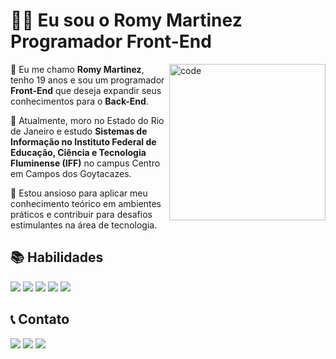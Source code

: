 # 👋🏻 Eu sou o Romy Martinez Programador Front-End

<img src="https://i.pinimg.com/564x/8e/a8/2c/8ea82c7d8c7287a943c3e34d2b6089c1.jpg" min-width="250px" max-width="2050px" width="250px" align="right" alt="code">
<p align="left">📍 Eu me chamo <b>Romy Martinez</b>, tenho 19 anos e sou um programador <b>Front-End</b> que deseja expandir seus conhecimentos para o <b>Back-End</b>.</p>
<p align="left">📖 Atualmente, moro no Estado do Rio de Janeiro e estudo <b>Sistemas de Informação no Instituto Federal de Educação, Ciência e Tecnologia Fluminense (IFF)</b> no campus Centro em Campos dos Goytacazes. </p>
<p align="left">🚀 Estou ansioso para aplicar meu conhecimento teórico em ambientes práticos e contribuir para desafios estimulantes na área de tecnologia.</p>

## 📚 Habilidades
<div style = "display:inline">
<img src="https://img.shields.io/badge/HTML5-E34F26?style=for-the-badge&logo=html5&logoColor=white">
<img src="https://img.shields.io/badge/CSS3-1572B6?style=for-the-badge&logo=css3&logoColor=white">
<img src="https://img.shields.io/badge/JavaScript-323330?style=for-the-badge&logo=javascript&logoColor=F7DF1E">
<img src="https://img.shields.io/badge/React-20232A?style=for-the-badge&logo=react&logoColor=61DAFB">
<img src="https://img.shields.io/badge/Java-ED8B00?style=for-the-badge&logo=openjdk&logoColor=white">
</div>
 
 ## 📞 Contato

<div> 
  <a href="https://instagram.com/ro.my3639" target="_blank"><img src="https://img.shields.io/badge/-Instagram-%23E4405F?style=for-the-badge&logo=instagram&logoColor=white" target="_blank"></a>
  <a href = "mailto:ngcsmrtnz@gmail.com"><img src="https://img.shields.io/badge/-Gmail-%23333?style=for-the-badge&logo=gmail&logoColor=white" target="_blank"></a>
  <a href="https://www.linkedin.com/in/romy-martinez-nava/" target="_blank"><img src="https://img.shields.io/badge/-LinkedIn-%230077B5?style=for-the-badge&logo=linkedin&logoColor=white" target="_blank"></a> 
</div>
